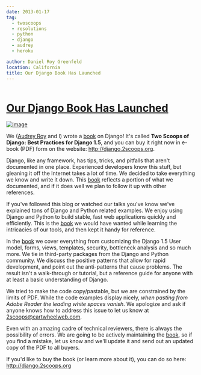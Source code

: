 ```yaml
---
date: 2013-01-17
tag:
  - twoscoops
  - resolutions
  - python
  - django
  - audrey
  - heroku

author: Daniel Roy Greenfeld
location: California
title: Our Django Book Has Launched
---
```


<div class="twelve wide column">
  <h1 class="ui block header">
    <div class="content">
      <a href="/our-django-book-is-launched "
        >Our Django Book Has Launched</a
      >
    </div>
  </h1>
  <p>
    <a href="http://django.2scoops.org/" target="_blank"
      ><img
        alt="image"
        src="https://s3.amazonaws.com/twoscoops/img/tsd-cover.png"
    /></a>
  </p>
  <p>
    We (<a href="http://audreymroy.com" target="_blank">Audrey Roy</a> and I)
    wrote a <a href="http://django.2scoops.org" target="_blank">book</a> on
    Django! It's called
    <strong>Two Scoops of Django: Best Practices for Django 1.5</strong>, and
    you can buy it right now in e-book (PDF) form on the website:
    <a href="http://django.2scoops.org" target="_blank"
      >http://django.2scoops.org</a
    >.
  </p>
  <p>
    Django, like any framework, has tips, tricks, and pitfalls that aren't
    documented in one place. Experienced developers know this stuff, but
    gleaning it off the Internet takes a lot of time. We decided to take
    everything we know and write it down. This
    <a href="http://django.2scoops.org" target="_blank">book</a> reflects a
    portion of what we documented, and if it does well we plan to follow it up
    with other references.
  </p>
  <p>
    If you've followed this blog or watched our talks you've know we've
    explained tons of Django and Python related examples. We enjoy using Django
    and Python to build stable, fast web applications quickly and efficiently.
    This is the <a href="http://django.2scoops.org" target="_blank">book</a> we
    would have wanted while learning the intricacies of our tools, and then kept
    it handy for reference.
  </p>
  <p>
    In the <a href="http://django.2scoops.org" target="_blank">book</a> we cover
    everything from customizing the Django 1.5 User model, forms, views,
    templates, security, bottleneck analysis and so much more. We tie in
    third-party packages from the Django and Python community. We discuss the
    positive patterns that allow for rapid development, and point out the
    anti-patterns that cause problems. The result isn't a walk-through or
    tutorial, but a reference guide for anyone with at least a basic
    understanding of Django.
  </p>
  <p>
    We tried to make the code copy/pastable, but we are constrained by the
    limits of PDF. While the code examples display nicely,
    <em>when pasting from Adobe Reader the leading white spaces vanish</em>. We
    apologize and ask if anyone knows how to address this issue to let us know
    at
    <a href="mailto:2scoops@cartwheelweb.com" target="_blank"
      >2scoops@cartwheelweb.com</a
    >.
  </p>
  <p>
    Even with an amazing cadre of technical reviewers, there is always the
    possibility of errors. We are going to be actively maintaining the
    <a href="http://django.2scoops.org" target="_blank">book</a>, so if you find
    a mistake, let us know and we'll update it and send out an updated copy of
    the PDF to all buyers.
  </p>
  <p>
    If you'd like to buy the book (or learn more about it), you can do so here:
    <a href="http://django.2scoops.org" target="_blank"
      >http://django.2scoops.org</a
    >
  </p>
  </div>

